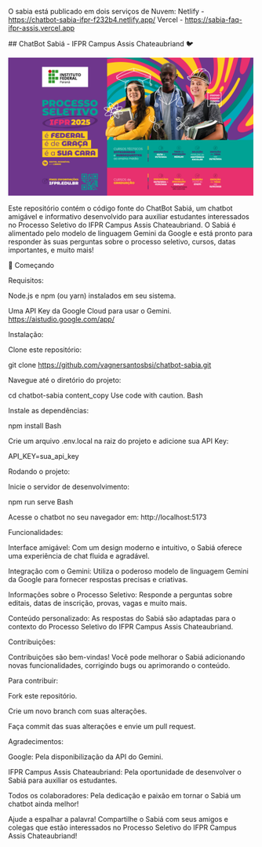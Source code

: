 O sabia está publicado em dois serviços de Nuvem:
Netlify - https://chatbot-sabia-ifpr-f232b4.netlify.app/
Vercel - https://sabia-faq-ifpr-assis.vercel.app

<chat style="text-align:center">## ChatBot Sabiá - IFPR Campus Assis Chateaubriand 🐦</chat>

<img style="text-align:center" src="src/assets/banner-geral-1536x864.png" alt="ChatBot Sabiá em ação" width="500">

Este repositório contém o código fonte do ChatBot Sabiá, um chatbot amigável e informativo desenvolvido para auxiliar estudantes interessados no Processo Seletivo do IFPR Campus Assis Chateaubriand.  O Sabiá é alimentado pelo modelo de linguagem Gemini da Google e está pronto para responder às suas perguntas sobre o processo seletivo, cursos, datas importantes, e muito mais!

🚀 Começando

Requisitos:

Node.js e npm (ou yarn) instalados em seu sistema.

Uma API Key da Google Cloud para usar o Gemini. https://aistudio.google.com/app/

Instalação:

Clone este repositório:

git clone https://github.com/vagnersantosbsi/chatbot-sabia.git


Navegue até o diretório do projeto:

cd chatbot-sabia
content_copy
Use code with caution.
Bash

Instale as dependências:

npm install
Bash

Crie um arquivo .env.local na raiz do projeto e adicione sua API Key:

API_KEY=sua_api_key

Rodando o projeto:

Inicie o servidor de desenvolvimento:

npm run serve
Bash

Acesse o chatbot no seu navegador em: http://localhost:5173

Funcionalidades:

Interface amigável: Com um design moderno e intuitivo, o Sabiá oferece uma experiência de chat fluida e agradável.

Integração com o Gemini: Utiliza o poderoso modelo de linguagem Gemini da Google para fornecer respostas precisas e criativas.

Informações sobre o Processo Seletivo: Responde a perguntas sobre editais, datas de inscrição, provas, vagas e muito mais.

Conteúdo personalizado: As respostas do Sabiá são adaptadas para o contexto do Processo Seletivo do IFPR Campus Assis Chateaubriand.

Contribuições:

Contribuições são bem-vindas! Você pode melhorar o Sabiá adicionando novas funcionalidades, corrigindo bugs ou aprimorando o conteúdo.

Para contribuir:

Fork este repositório.

Crie um novo branch com suas alterações.

Faça commit das suas alterações e envie um pull request.

Agradecimentos:

Google: Pela disponibilização da API do Gemini.

IFPR Campus Assis Chateaubriand: Pela oportunidade de desenvolver o Sabiá para auxiliar os estudantes.

Todos os colaboradores: Pela dedicação e paixão em tornar o Sabiá um chatbot ainda melhor!

Ajude a espalhar a palavra! Compartilhe o Sabiá com seus amigos e colegas que estão interessados no Processo Seletivo do IFPR Campus Assis Chateaubriand!
